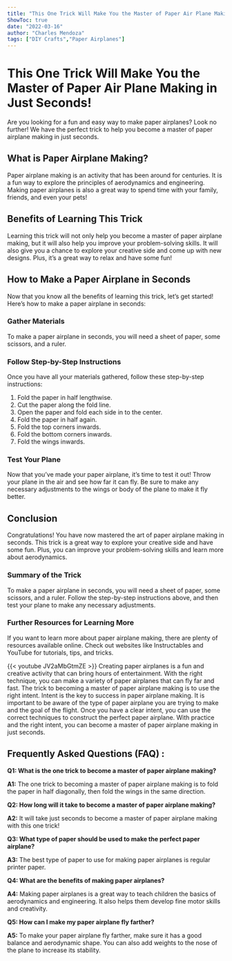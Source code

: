 ```yaml
---
title: "This One Trick Will Make You the Master of Paper Air Plane Making in Just Seconds!"
ShowToc: true 
date: "2022-03-16"
author: "Charles Mendoza" 
tags: ["DIY Crafts","Paper Airplanes"]
---
```

# This One Trick Will Make You the Master of Paper Air Plane Making in Just Seconds!

Are you looking for a fun and easy way to make paper airplanes? Look no further! We have the perfect trick to help you become a master of paper airplane making in just seconds. 

## What is Paper Airplane Making?

Paper airplane making is an activity that has been around for centuries. It is a fun way to explore the principles of aerodynamics and engineering. Making paper airplanes is also a great way to spend time with your family, friends, and even your pets! 

## Benefits of Learning This Trick

Learning this trick will not only help you become a master of paper airplane making, but it will also help you improve your problem-solving skills. It will also give you a chance to explore your creative side and come up with new designs. Plus, it’s a great way to relax and have some fun! 

## How to Make a Paper Airplane in Seconds

Now that you know all the benefits of learning this trick, let’s get started! Here’s how to make a paper airplane in seconds: 

### Gather Materials

To make a paper airplane in seconds, you will need a sheet of paper, some scissors, and a ruler. 

### Follow Step-by-Step Instructions

Once you have all your materials gathered, follow these step-by-step instructions: 

1. Fold the paper in half lengthwise. 
2. Cut the paper along the fold line. 
3. Open the paper and fold each side in to the center. 
4. Fold the paper in half again. 
5. Fold the top corners inwards. 
6. Fold the bottom corners inwards. 
7. Fold the wings inwards. 

### Test Your Plane

Now that you’ve made your paper airplane, it’s time to test it out! Throw your plane in the air and see how far it can fly. Be sure to make any necessary adjustments to the wings or body of the plane to make it fly better. 

## Conclusion

Congratulations! You have now mastered the art of paper airplane making in seconds. This trick is a great way to explore your creative side and have some fun. Plus, you can improve your problem-solving skills and learn more about aerodynamics. 

### Summary of the Trick

To make a paper airplane in seconds, you will need a sheet of paper, some scissors, and a ruler. Follow the step-by-step instructions above, and then test your plane to make any necessary adjustments. 

### Further Resources for Learning More

If you want to learn more about paper airplane making, there are plenty of resources available online. Check out websites like Instructables and YouTube for tutorials, tips, and tricks.

{{< youtube JV2aMbGtmZE >}} 
Creating paper airplanes is a fun and creative activity that can bring hours of entertainment. With the right technique, you can make a variety of paper airplanes that can fly far and fast. The trick to becoming a master of paper airplane making is to use the right intent. Intent is the key to success in paper airplane making. It is important to be aware of the type of paper airplane you are trying to make and the goal of the flight. Once you have a clear intent, you can use the correct techniques to construct the perfect paper airplane. With practice and the right intent, you can become a master of paper airplane making in just seconds.

## Frequently Asked Questions (FAQ) :
**Q1: What is the one trick to become a master of paper airplane making?**

**A1:** The one trick to becoming a master of paper airplane making is to fold the paper in half diagonally, then fold the wings in the same direction.

**Q2: How long will it take to become a master of paper airplane making?**

**A2:** It will take just seconds to become a master of paper airplane making with this one trick!

**Q3: What type of paper should be used to make the perfect paper airplane?**

**A3:** The best type of paper to use for making paper airplanes is regular printer paper.

**Q4: What are the benefits of making paper airplanes?**

**A4:** Making paper airplanes is a great way to teach children the basics of aerodynamics and engineering. It also helps them develop fine motor skills and creativity. 

**Q5: How can I make my paper airplane fly farther?**

**A5:** To make your paper airplane fly farther, make sure it has a good balance and aerodynamic shape. You can also add weights to the nose of the plane to increase its stability.





